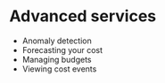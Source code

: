 # Advanced services

* Anomaly detection
* Forecasting your cost
* Managing budgets
* Viewing cost events